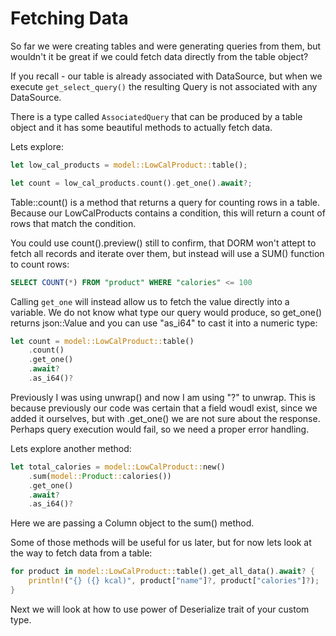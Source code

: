 # Fetching Data

So far we were creating tables and were generating queries
from them, but wouldn't it be great if we could fetch data
directly from the table object?

If you recall - our table is already associated with DataSource,
but when we execute `get_select_query()` the resulting Query
is not associated with any DataSource.

There is a type called `AssociatedQuery` that can be produced
by a table object and it has some beautiful methods to
actually fetch data.

Lets explore:

```rust
let low_cal_products = model::LowCalProduct::table();

let count = low_cal_products.count().get_one().await?;
```

Table::count() is a method that returns a query for counting
rows in a table. Because our LowCalProducts contains a
condition, this will return a count of rows that match
the condition.

You could use count().preview() still to confirm,
that DORM won't attept to fetch all records and iterate
over them, but instead will use a SUM() function to count rows:

```sql
SELECT COUNT(*) FROM "product" WHERE "calories" <= 100
```

Calling `get_one` will instead allow us to fetch the value
directly into a variable. We do not know what type our query
would produce, so get_one() returns json::Value and you can
use "as_i64" to cast it into a numeric type:

```rust
let count = model::LowCalProduct::table()
    .count()
    .get_one()
    .await?
    .as_i64()?
```

Previously I was using unwrap() and now I am using "?" to unwrap.
This is because previously our code was certain that a field
woudl exist, since we added it ourselves, but with .get_one()
we are not sure about the response. Perhaps query execution
would fail, so we need a proper error handling.

Lets explore another method:

```rust
let total_calories = model::LowCalProduct::new()
    .sum(model::Product::calories())
    .get_one()
    .await?
    .as_i64()?
```

Here we are passing a Column object to the sum() method.

Some of those methods will be useful for us later, but for now
lets look at the way to fetch data from a table:

```rust
for product in model::LowCalProduct::table().get_all_data().await? {
    println!("{} ({} kcal)", product["name"]?, product["calories"]?);
}
```

Next we will look at how to use power of Deserialize trait
of your custom type.
